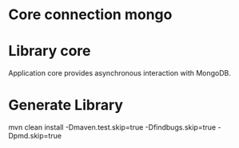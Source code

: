 Core connection mongo
==========================

# Library core

Application core provides asynchronous interaction with MongoDB.

# Generate Library

mvn clean install -Dmaven.test.skip=true -Dfindbugs.skip=true -Dpmd.skip=true


